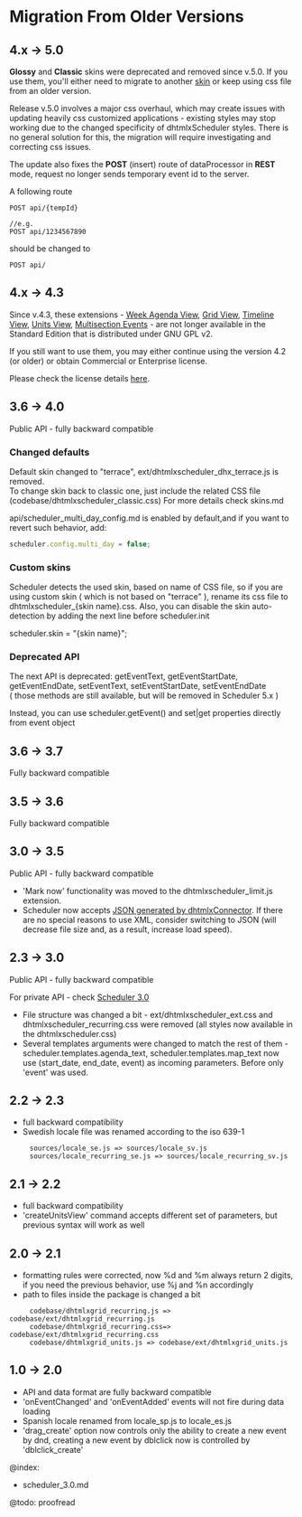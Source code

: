 Migration From Older Versions 
==============

## 4.x -> 5.0

**Glossy** and **Classic** skins were deprecated and removed since v.5.0.
If you use them, you'll either need to migrate to another [skin](skins.md) or keep using css file from an older version.

Release v.5.0 involves a major css overhaul, which may create issues with updating heavily css customized applications - existing styles may stop working due to the changed specificity of dhtmlxScheduler styles.
There is no general solution for this, the migration will require investigating and correcting css issues.

The update also fixes the **POST** (insert) route of dataProcessor in **REST** mode, request no longer sends temporary event id to the server.

A following route
~~~
POST api/{tempId}

//e.g.
POST api/1234567890
~~~
should be changed to

~~~
POST api/
~~~

## 4.x -> 4.3

Since v.4.3, these extensions - [Week Agenda View](weekagenda_view.md), [Grid View](grid_view.html), [Timeline View](timeline_view.md), [Units View](units_view.md), [Multisection Events](api/scheduler_multisection_config.md) - are not longer available in the Standard Edition that is distributed under GNU GPL v2.

If you still want to use them, you may either continue using the version 4.2 (or older) or obtain Commercial or Enterprise license.

Please check the license details [here](http://dhtmlx.com/docs/products/dhtmlxScheduler/#licenses).

## 3.6 -> 4.0

Public API - fully backward compatible


### Changed defaults

Default skin changed to "terrace", ext/dhtmlxscheduler_dhx_terrace.js is removed.  
To change skin back to classic one, just include the related CSS file (codebase/dhtmlxscheduler_classic.css) For more details check skins.md

api/scheduler_multi_day_config.md is enabled by default,and  if you want to revert such behavior, add:
~~~js
scheduler.config.multi_day = false;
~~~


### Custom skins
Scheduler detects the used skin, based on name of CSS file, so if you are using custom skin ( which is not based on "terrace" ), rename its css file to dhtmlxscheduler_{skin name}.css. 
Also, you can disable the skin auto-detection by adding the next line before scheduler.init

scheduler.skin = "{skin name}";



### Deprecated API

The next API is deprecated: getEventText, getEventStartDate, getEventEndDate, setEventText, setEventStartDate, setEventEndDate  
( those methods are still available, but will be removed in Scheduler 5.x )


Instead, you can use scheduler.getEvent() and set|get properties directly from event object




## 3.6 -> 3.7

Fully backward compatible

## 3.5 -> 3.6

Fully backward compatible

## 3.0 -> 3.5

Public API - fully backward compatible 
  
  



+ 'Mark now' functionality was moved to the dhtmlxscheduler_limit.js extension. 
+ Scheduler now accepts [JSON generated by dhtmlxConnector](server_integration.md#retrievingdatainjsonformat). 
If there are no special reasons to use XML, consider switching to JSON (will decrease file size and, as a result, increase load speed).

## 2.3 -> 3.0

Public API - fully backward compatible 
  
  
For private API - check  [Scheduler 3.0](scheduler_3.0.md)



+ File structure was changed a bit - ext/dhtmlxscheduler_ext.css and dhtmlxscheduler_recurring.css were removed (all styles now available in the dhtmlxscheduler.css)
+ Several templates arguments were changed to match the rest of them - scheduler.templates.agenda_text, scheduler.templates.map_text now use (start_date, end_date, event) as incoming parameters. Before only 'event' was used.

## 2.2 -> 2.3


+ full backward compatibility
+ Swedish locale file was renamed according to the iso 639-1
~~~
     sources/locale_se.js => sources/locale_sv.js
     sources/locale_recurring_se.js => sources/locale_recurring_sv.js
~~~

## 2.1 -> 2.2


+ full backward compatibility
+ 'createUnitsView' command accepts different set of parameters, but previous syntax will work as well


## 2.0 -> 2.1 


+ formatting rules were corrected, now %d and %m always return 2 digits, if you need the previous behavior, use %j and %n accordingly
+ path to files inside the package is changed a bit
~~~
     codebase/dhtmlxgrid_recurring.js => codebase/ext/dhtmlxgrid_recurring.js
     codebase/dhtmlxgrid_recurring.css=> codebase/ext/dhtmlxgrid_recurring.css
     codebase/dhtmlxgrid_units.js => codebase/ext/dhtmlxgrid_units.js
~~~


## 1.0 -> 2.0



+ API and data format are fully backward compatible
+ 'onEventChanged' and 'onEventAdded' events will not fire during data loading
+ Spanish locale renamed from locale_sp.js to locale_es.js
+ 'drag_create' option now controls only the ability to create a new event by dnd, creating a new event by dblclick now is controlled by 'dblclick_create'


@index:
- scheduler_3.0.md

@todo: proofread

